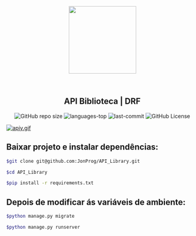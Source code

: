 <p align="center">
    <img src="https://i.postimg.cc/3NQ4jQST/api-3d.png" align="center" width=177px ></img>
</p>    
<br>
<h2 align="center">API Biblioteca | DRF</h2>

<div align="center">

![GitHub repo size](https://img.shields.io/github/repo-size/JonProg/API_Library)
![languages-top](https://img.shields.io/github/languages/top/JonProg/API_Library?color=yellow)
![last-commit](https://img.shields.io/github/last-commit/JonProg/API_Library)
![GitHub License](https://img.shields.io/github/license/JonProg/API_Library)

</div>

[![apiy.gif](https://i.postimg.cc/0QF6K4j1/apiy.gif)](https://postimg.cc/Vr9s3DXK)

## Baixar projeto e instalar dependências:

```bash
$git clone git@github.com:JonProg/API_Library.git

$cd API_Library

$pip install -r requirements.txt
```

## Depois de modificar ás variáveis de ambiente:

~~~~bash
$python manage.py migrate

$python manage.py runserver
~~~~

#





